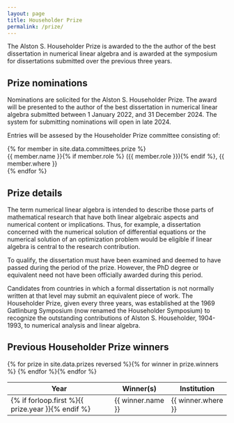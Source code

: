 ```yaml
---
layout: page
title: Householder Prize
permalink: /prize/
---
```


The Alston S. Householder Prize is awarded to the the author of the best dissertation in numerical linear algebra and is awarded at the symposium for dissertations submitted over the previous three years.

## Prize nominations

Nominations are solicited for the Alston S. Householder Prize. The award will be presented to the author of the best dissertation in numerical linear algebra submitted between 1 January 2022, and 31 December 2024. The system for submitting nominations will open in late 2024.

Entries will be assesed by the Householder Prize committee consisting of:

<ul style="list-style: none; padding-left: 0;">
  {% for member in site.data.committees.prize %}
  <li>{{ member.name }}{% if member.role %} ({{ member.role }}){% endif %}, {{ member.where }}</li>
  {% endfor %}
</ul>

## Prize details

The term numerical linear algebra is intended to describe those parts of mathematical research that have both linear algebraic aspects and numerical content or implications. Thus, for example, a dissertation concerned with the numerical solution of differential equations or the numerical solution of an optimization problem would be eligible if linear algebra is central to the research contribution.

To qualify, the dissertation must have been examined and deemed to have passed during the period of the prize. However, the PhD degree or equivalent need not have been officially awarded during this period.

Candidates from countries in which a formal dissertation is not normally written at that level may submit an equivalent piece of work. The Householder Prize, given every three years, was established at the 1969 Gatlinburg Symposium (now renamed the Householder Symposium) to recognize the outstanding contributions of Alston S. Householder, 1904-1993, to numerical analysis and linear algebra.

## Previous Householder Prize winners

<table>
    <thead>
        <tr>
            <th>Year</th>
            <th>Winner(s)</th>
            <th>Institution</th>
        </tr>
    </thead>
    <tbody>
    {% for prize in site.data.prizes reversed %}{% for winner in prize.winners %}
    <tr>
      <td>{% if forloop.first %}{{ prize.year }}{% endif %}</td>
      <td>{{ winner.name }}</td>
      <td>{{ winner.where }}</td>
    </tr>
    {% endfor %}{% endfor %}
    </tbody>
</table>


